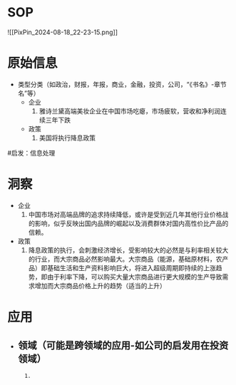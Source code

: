 # SOP

![[PixPin_2024-08-18_22-23-15.png]]

# 原始信息

- 类型分类（如政治，财报，年报，商业，金融，投资，公司，“《书名》-章节名”等）
	- 企业
		1. 雅诗兰黛高端美妆企业在中国市场吃瘪，市场疲软，营收和净利润连续三年下跌
	- 政策
		1. 美国将执行降息政策

#启发：信息处理
# 洞察

- 企业
	1. 中国市场对高端品牌的追求持续降低，或许是受到近几年其他行业价格战的影响，似乎反映出国内品牌的崛起以及消费群体对国内高性价比产品的信赖。
- 政策
	1. 降息政策的执行，会刺激经济增长，受影响较大的必然是与利率相关较大的行业，而大宗商品必然影响最大。大宗商品（能源，基础原材料，农产品）即基础生活和生产资料影响巨大，将进入超级周期即持续的上涨趋势，即由于利率下降，可以购买大量大宗商品进行更大规模的生产导致需求增加而大宗商品价格上升的趋势（适当的上升）

# 应用

- 领域（可能是跨领域的应用-如公司的启发用在投资领域）
	- 
		1. 


